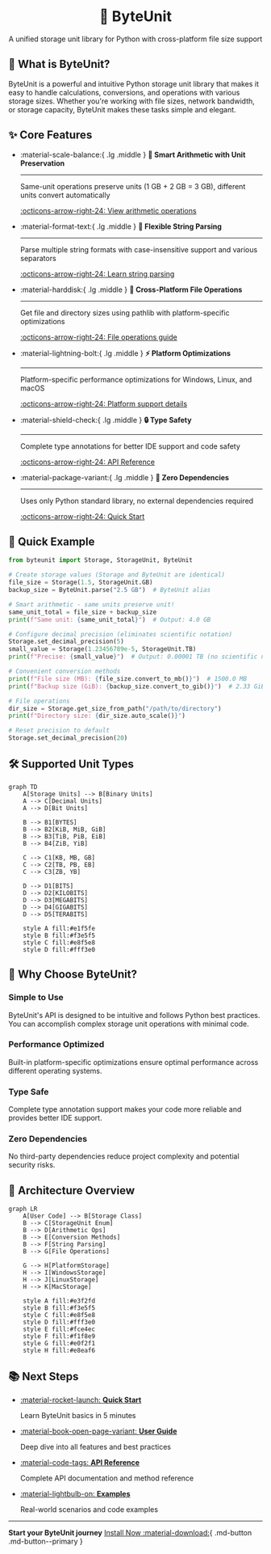 <center><h1>📏 ByteUnit</h1>

A unified storage unit library for Python with cross-platform file size support
</center>

## 🚀 What is ByteUnit?

ByteUnit is a powerful and intuitive Python storage unit library that makes it easy to handle calculations, conversions, and operations with various storage sizes. Whether you're working with file sizes, network bandwidth, or storage capacity, ByteUnit makes these tasks simple and elegant.

## ✨ Core Features

<div class="grid cards" markdown>

-   :material-scale-balance:{ .lg .middle } **🧮 Smart Arithmetic with Unit Preservation**

    ---

    Same-unit operations preserve units (1 GB + 2 GB = 3 GB), different units convert automatically

    [:octicons-arrow-right-24: View arithmetic operations](api/storage.md#arithmetic-operations)

-   :material-format-text:{ .lg .middle } **📝 Flexible String Parsing**

    ---

    Parse multiple string formats with case-insensitive support and various separators

    [:octicons-arrow-right-24: Learn string parsing](api/storage.md#class-methods)

-   :material-harddisk:{ .lg .middle } **🔗 Cross-Platform File Operations**

    ---

    Get file and directory sizes using pathlib with platform-specific optimizations

    [:octicons-arrow-right-24: File operations guide](api/storage.md#file-operations)

-   :material-lightning-bolt:{ .lg .middle } **⚡ Platform Optimizations**

    ---

    Platform-specific performance optimizations for Windows, Linux, and macOS

    [:octicons-arrow-right-24: Platform support details](api/platform-storage.md)

-   :material-shield-check:{ .lg .middle } **🔒 Type Safety**

    ---

    Complete type annotations for better IDE support and code safety

    [:octicons-arrow-right-24: API Reference](api/index.md)

-   :material-package-variant:{ .lg .middle } **🎯 Zero Dependencies**

    ---

    Uses only Python standard library, no external dependencies required

    [:octicons-arrow-right-24: Quick Start](getting-started/quick-start.md)

</div>

## 🎯 Quick Example

```python
from byteunit import Storage, StorageUnit, ByteUnit

# Create storage values (Storage and ByteUnit are identical)
file_size = Storage(1.5, StorageUnit.GB)
backup_size = ByteUnit.parse("2.5 GB")  # ByteUnit alias

# Smart arithmetic - same units preserve unit!
same_unit_total = file_size + backup_size
print(f"Same unit: {same_unit_total}")  # Output: 4.0 GB

# Configure decimal precision (eliminates scientific notation)
Storage.set_decimal_precision(5)
small_value = Storage(1.23456789e-5, StorageUnit.TB)
print(f"Precise: {small_value}")  # Output: 0.00001 TB (no scientific notation!)

# Convenient conversion methods
print(f"File size (MB): {file_size.convert_to_mb()}")  # 1500.0 MB
print(f"Backup size (GiB): {backup_size.convert_to_gib()}")  # 2.33 GiB

# File operations
dir_size = Storage.get_size_from_path("/path/to/directory")
print(f"Directory size: {dir_size.auto_scale()}")

# Reset precision to default
Storage.set_decimal_precision(20)
```

## 🛠️ Supported Unit Types

```mermaid
graph TD
    A[Storage Units] --> B[Binary Units]
    A --> C[Decimal Units]
    A --> D[Bit Units]
    
    B --> B1[BYTES]
    B --> B2[KiB, MiB, GiB]
    B --> B3[TiB, PiB, EiB]
    B --> B4[ZiB, YiB]
    
    C --> C1[KB, MB, GB]
    C --> C2[TB, PB, EB]
    C --> C3[ZB, YB]
    
    D --> D1[BITS]
    D --> D2[KILOBITS]
    D --> D3[MEGABITS]
    D --> D4[GIGABITS]
    D --> D5[TERABITS]
    
    style A fill:#e1f5fe
    style B fill:#f3e5f5
    style C fill:#e8f5e8
    style D fill:#fff3e0
```

## 🌟 Why Choose ByteUnit?

### Simple to Use
ByteUnit's API is designed to be intuitive and follows Python best practices. You can accomplish complex storage unit operations with minimal code.

### Performance Optimized
Built-in platform-specific optimizations ensure optimal performance across different operating systems.

### Type Safe
Complete type annotation support makes your code more reliable and provides better IDE support.

### Zero Dependencies
No third-party dependencies reduce project complexity and potential security risks.

## 🔄 Architecture Overview

```mermaid
graph LR
    A[User Code] --> B[Storage Class]
    B --> C[StorageUnit Enum]
    B --> D[Arithmetic Ops]
    B --> E[Conversion Methods]
    B --> F[String Parsing]
    B --> G[File Operations]
    
    G --> H[PlatformStorage]
    H --> I[WindowsStorage]
    H --> J[LinuxStorage]
    H --> K[MacStorage]
    
    style A fill:#e3f2fd
    style B fill:#f3e5f5
    style C fill:#e8f5e8
    style D fill:#fff3e0
    style E fill:#fce4ec
    style F fill:#f1f8e9
    style G fill:#e0f2f1
    style H fill:#e8eaf6
```

## 📚 Next Steps

<div class="grid cards" markdown>

-   [:material-rocket-launch: **Quick Start**](getting-started/quick-start.md)
    
    Learn ByteUnit basics in 5 minutes

-   [:material-book-open-page-variant: **User Guide**](user-guide/index.md)
    
    Deep dive into all features and best practices

-   [:material-code-tags: **API Reference**](api/index.md)
    
    Complete API documentation and method reference

-   [:material-lightbulb-on: **Examples**](examples/index.md)
    
    Real-world scenarios and code examples

</div>

---

**Start your ByteUnit journey** [Install Now :material-download:](getting-started/installation.md){ .md-button .md-button--primary }